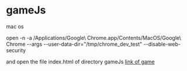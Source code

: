 # gameJs
mac os

open -n -a /Applications/Google\ Chrome.app/Contents/MacOS/Google\ Chrome --args --user-data-dir="/tmp/chrome_dev_test" --disable-web-security

and open the file index.html of directory gameJs
 <a href="http://gametimothe.surge.sh/">link of game</a>

